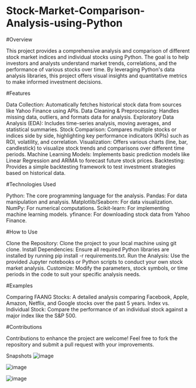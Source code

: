 # Stock-Market-Comparison-Analysis-using-Python

#Overview

This project provides a comprehensive analysis and comparison of different stock market indices and individual stocks using Python. The goal is to help investors and analysts understand market trends, correlations, and the performance of various stocks over time. By leveraging Python's data analysis libraries, this project offers visual insights and quantitative metrics to make informed investment decisions.

#Features

Data Collection: Automatically fetches historical stock data from sources like Yahoo Finance using APIs.
Data Cleaning & Preprocessing: Handles missing data, outliers, and formats data for analysis.
Exploratory Data Analysis (EDA): Includes time-series analysis, moving averages, and statistical summaries.
Stock Comparison: Compares multiple stocks or indices side by side, highlighting key performance indicators (KPIs) such as ROI, volatility, and correlation.
Visualization: Offers various charts (line, bar, candlestick) to visualize stock trends and comparisons over different time periods.
Machine Learning Models: Implements basic prediction models like Linear Regression and ARIMA to forecast future stock prices.
Backtesting: Provides a simple backtesting framework to test investment strategies based on historical data.

#Technologies Used

Python: The core programming language for the analysis.
Pandas: For data manipulation and analysis.
Matplotlib/Seaborn: For data visualization.
NumPy: For numerical computations.
Scikit-learn: For implementing machine learning models.
yfinance: For downloading stock data from Yahoo Finance.

#How to Use

Clone the Repository: Clone the project to your local machine using git clone.
Install Dependencies: Ensure all required Python libraries are installed by running pip install -r requirements.txt.
Run the Analysis: Use the provided Jupyter notebooks or Python scripts to conduct your own stock market analysis.
Customize: Modify the parameters, stock symbols, or time periods in the code to suit your specific analysis needs.

#Examples

Comparing FAANG Stocks: A detailed analysis comparing Facebook, Apple, Amazon, Netflix, and Google stocks over the past 5 years.
Index vs. Individual Stock: Compare the performance of an individual stock against a major index like the S&P 500.

#Contributions

Contributions to enhance the project are welcome! Feel free to fork the repository and submit a pull request with your improvements.

Snapshots
![image](https://github.com/user-attachments/assets/265d2f64-f0ed-47a3-aae3-de555978b3a5)

![image](https://github.com/user-attachments/assets/03d502cb-6eea-45f1-9ef5-afc03069c508)

![image](https://github.com/user-attachments/assets/6a7b4c95-9273-4c7a-a1b9-f94c2dbb3977)



